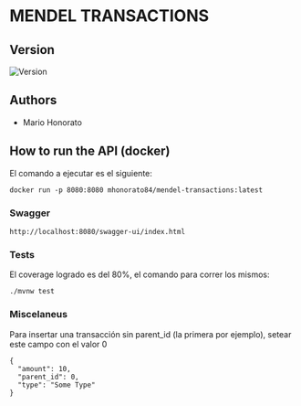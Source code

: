 # MENDEL TRANSACTIONS

## Version
![Version](https://badge.fury.io/gh/tterb%2FHyde.svg)


## Authors
- Mario Honorato

## How to run the API (docker)

El comando a ejecutar es el siguiente:

```
docker run -p 8080:8080 mhonorato84/mendel-transactions:latest
```
### Swagger
```
http://localhost:8080/swagger-ui/index.html
```

### Tests

El coverage logrado es del 80%, el comando para correr los mismos:

```shell 
./mvnw test  
```
### Miscelaneus
Para insertar una transacción sin parent_id (la primera por ejemplo), setear este campo con el valor 0

``` 
{
  "amount": 10,
  "parent_id": 0,
  "type": "Some Type"
}
```
